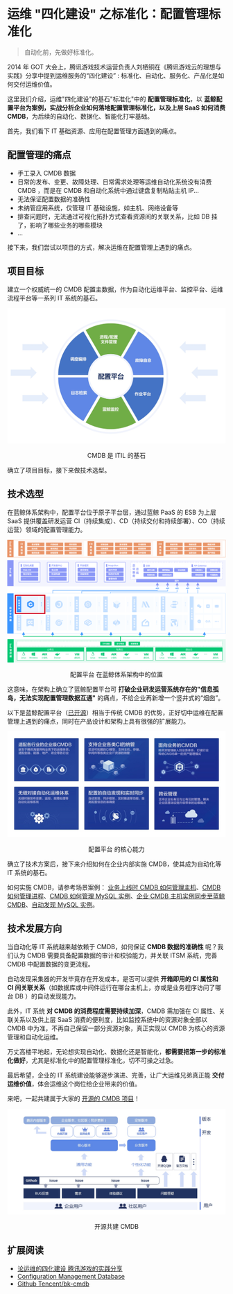 # 运维 "四化建设" 之标准化：配置管理标准化

> 自动化前，先做好标准化。

2014 年 GOT 大会上，腾讯游戏技术运营负责人刘栖铜在《腾讯游戏云的理想与实践》分享中提到运维服务的“四化建设” : 标准化、自动化、服务化、产品化是如何交付运维价值。

这里我们介绍，运维"四化建设"的基石"标准化"中的 **配置管理标准化**，以 **蓝鲸配置平台为案例，实战分析企业如何落地配置管理标准化，以及上层 SaaS 如何消费 CMDB**，为后续的自动化、数据化、智能化打牢基础。

首先，我们看下 IT 基础资源、应用在配置管理方面遇到的痛点。

##  配置管理的痛点

- 手工录入 CMDB 数据
- 日常的发布、变更、故障处理、日常需求处理等运维自动化系统没有消费 CMDB ，而是在 CMDB 和自动化系统中通过键盘复制粘贴主机 IP...
- 无法保证配置数据的准确性
- 未纳管应用系统，仅管理 IT 基础设施，如主机、网络设备等
- 排查问题时，无法通过可视化拓扑方式查看资源间的关联关系，比如 DB 挂了，影响了哪些业务的哪些模块
- ...

接下来，我们尝试以项目的方式，解决运维在配置管理上遇到的痛点。

## 项目目标

建立一个权威统一的 CMDB 配置主数据，作为自动化运维平台、监控平台、运维流程平台等一系列 IT 系统的基石。

![-w2020](../assets/15602199321821.jpg)

<center> CMDB 是 ITIL 的基石 </center>

确立了项目目标，接下来做技术选型。

## 技术选型

在蓝鲸体系架构中，配置平台位于原子平台层，通过蓝鲸 PaaS 的 ESB 为上层 SaaS 提供覆盖研发运营 CI（持续集成）、CD（持续交付和持续部署）、CO（持续运营）领域的配置管理能力。

![CMDB在蓝鲸架构中的位置](../assets/CMDB%E5%9C%A8%E8%93%9D%E9%B2%B8%E6%9E%B6%E6%9E%84%E4%B8%AD%E7%9A%84%E4%BD%8D%E7%BD%AE-1.png)

<center> 配置平台 在蓝鲸体系架构中的位置 </center>

这意味，在架构上确立了蓝鲸配置平台可 **打破企业研发运营系统存在的"信息孤岛，无法实现配置管理数据互通"** 的痛点，不给企业再新增一个竖井式的“烟囱”。

以下是蓝鲸配置平台（[已开源](https://github.com/Tencent/bk-cmdb)）相当于传统 CMDB 的优势，正好切中运维在配置管理上遇到的痛点，同时在产品设计和架构上具有很强的扩展能力。

![-w2020](../assets/15602199513502.jpg)

<center> 配置平台 的核心能力 </center>

确立了技术方案后，接下来介绍如何在企业内部实施 CMDB，使其成为自动化等 IT 系统的基石。

如何实施 CMDB，请参考场景案例： [业务上线时 CMDB 如何管理主机](6.0/bk_solutions/CD/CMDB/CMDB_management_hosts.md)、[CMDB 如何管理进程](6.0/bk_solutions/CD/CMDB/CMDB_management_process.md)、[CMDB 如何管理 MySQL 实例](6.0/bk_solutions/CD/CMDB/CMDB_management_database_middleware.md)、[企业 CMDB 主机实例同步至蓝鲸 CMDB](6.0/bk_solutions/CD/CMDB/CMDB_integration.md)、[自动发现 MySQL 实例](6.0/bk_solutions/CD/CMDB/CMDB_CI_auto_discovery_MySQL.md)。

## 技术发展方向

当自动化等 IT 系统越来越依赖于 CMDB，如何保证 **CMDB 数据的准确性** 呢？我们认为 CMDB 需要具备配置数据的审计和校验能力，并关联 ITSM 系统，完善 CMDB 中配置数据的变更流程。

自动发现采集器的开发毕竟存在开发成本，是否可以提供 **开箱即用的 CI 属性和 CI 间关联关系**（如数据库或中间件运行在哪台主机上，亦或是业务程序访问了哪台 DB ）的自动发现能力。

此外，IT 系统 **对 CMDB 的消费程度需要持续加深**，CMDB 需加强在 CI 属性、关联关系以及供上层 SaaS 消费的便利度，比如监控系统中的资源对象全部以 CMDB 中为准，不再自己保留一部分资源对象，真正实现以 CMDB 为核心的资源管理和自动化运维。

万丈高楼平地起，无论想实现自动化、数据化还是智能化，**都需要把第一步的标准化做好**，尤其是标准化中的配置管理标准化，切不可操之过急。

最后希望，企业的 IT 系统建设能够逐步演进、完善，让广大运维兄弟真正能 **交付运维价值**，体会运维这个岗位给企业带来的价值。

来吧，一起共建属于大家的 [开源的 CMDB 项目](https://github.com/Tencent/bk-cmdb)！

![-w2020](../assets/15605114938006.jpg)

<center> 开源共建 CMDB </center>

## 扩展阅读
- [论运维的四化建设 腾讯游戏的实践分享](http://www.kokojia.com/article/9133.html)
- [Configuration Management Database](https://en.wikipedia.org/wiki/Configuration_management_database)
- [Github Tencent/bk-cmdb](https://github.com/Tencent/bk-cmdb)
